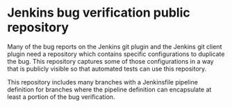 # Jenkins bug verification public repository

Many of the bug reports on the Jenkins git plugin and the Jenkins git
client plugin need a repository which contains specific configurations to
duplicate the bug.  This repository captures some of those configurations
in a way that is publicly visible so that automated tests can use this
repository.

This repository includes many branches with a Jenkinsfile pipeline
definition for branches where the pipeline definition can encapsulate
at least a portion of the bug verification.
